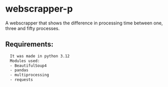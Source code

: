 
# webscrapper-p

A webscrapper that shows the difference in processing time between one, three and fifty
processes.



## Requirements:

```bash
  It was made in python 3.12
  Modules used:
  - BeautifulSoup4
  - pandas
  - multiprocessing
  - requests
```
    
